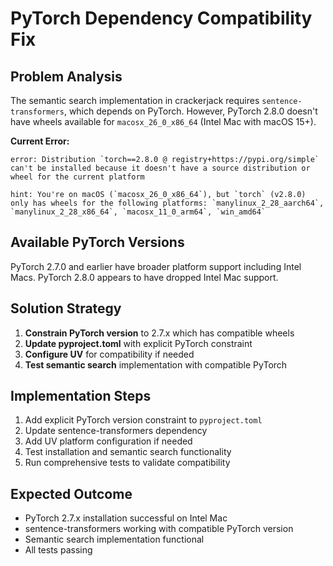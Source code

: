 # PyTorch Dependency Compatibility Fix

## Problem Analysis

The semantic search implementation in crackerjack requires `sentence-transformers`, which depends on PyTorch. However, PyTorch 2.8.0 doesn't have wheels available for `macosx_26_0_x86_64` (Intel Mac with macOS 15+).

**Current Error:**

```
error: Distribution `torch==2.8.0 @ registry+https://pypi.org/simple` can't be installed because it doesn't have a source distribution or wheel for the current platform

hint: You're on macOS (`macosx_26_0_x86_64`), but `torch` (v2.8.0) only has wheels for the following platforms: `manylinux_2_28_aarch64`, `manylinux_2_28_x86_64`, `macosx_11_0_arm64`, `win_amd64`
```

## Available PyTorch Versions

PyTorch 2.7.0 and earlier have broader platform support including Intel Macs. PyTorch 2.8.0 appears to have dropped Intel Mac support.

## Solution Strategy

1. **Constrain PyTorch version** to 2.7.x which has compatible wheels
1. **Update pyproject.toml** with explicit PyTorch constraint
1. **Configure UV** for compatibility if needed
1. **Test semantic search** implementation with compatible PyTorch

## Implementation Steps

1. Add explicit PyTorch version constraint to `pyproject.toml`
1. Update sentence-transformers dependency
1. Add UV platform configuration if needed
1. Test installation and semantic search functionality
1. Run comprehensive tests to validate compatibility

## Expected Outcome

- PyTorch 2.7.x installation successful on Intel Mac
- sentence-transformers working with compatible PyTorch version
- Semantic search implementation functional
- All tests passing
